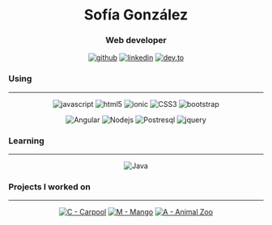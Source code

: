 <h1 align="center">Sofía González</h1>
<h3 align="center">Web developer</h3>

<p align="center">
  <a href="#"><img src="https://img.shields.io/badge/GitHub-100000?style=for-the-badge&logo=github&logoColor=white" alt="github"></a>
  <a href="https://www.linkedin.com/in/sofiagonzaloc/"><img src="https://img.shields.io/badge/LinkedIn-0077B5?style=for-the-badge&logo=linkedin&logoColor=white" alt="linkedin"></a>
  <a href="https://dev.to/sofiagonzaloc"><img src="https://img.shields.io/badge/dev.to-0A0A0A?style=for-the-badge&logo=dev.to&logoColor=white" alt="dev.to"></a>


</p>

<h3 align="left">Using</h3>
<hr>
<p align="center">
<img src="https://img.shields.io/badge/JavaScript-323330?style=for-the-badge&logo=javascript&logoColor=F7DF1E" alt="javascript">
<img src="https://img.shields.io/badge/HTML5-E34F26?style=for-the-badge&logo=html5&logoColor=white" alt="html5">
<img src="https://img.shields.io/badge/Ionic-3880FF?style=for-the-badge&logo=ionic&logoColor=white" alt="ionic">
<img src="https://img.shields.io/badge/CSS3-1572B6?style=for-the-badge&logo=css3&logoColor=white" alt="CSS3">
<img src="https://img.shields.io/badge/Bootstrap-563D7C?style=for-the-badge&logo=bootstrap&logoColor=white" alt="bootstrap">
</p>
<p align="center">
<img src="https://img.shields.io/badge/Angular-DD0031?style=for-the-badge&logo=angular&logoColor=white" alt="Angular">
<img src="https://img.shields.io/badge/Node.js-339933?style=for-the-badge&logo=nodedotjs&logoColor=white" alt="Nodejs">
<img src="https://img.shields.io/badge/PostgreSQL-316192?style=for-the-badge&logo=postgresql&logoColor=white" alt="Postresql">
<img src="https://img.shields.io/badge/jQuery-0769AD?style=for-the-badge&logo=jquery&logoColor=white" alt="jquery">

</p>

<h3 align="left">Learning</h3>
<hr>
<p align="center">
<img src="https://img.shields.io/badge/Java-ED8B00?style=for-the-badge&logo=java&logoColor=white" alt="Java">

</p>

<h3 align="left">Projects I worked on</h3>
<hr>
<p align="center">
<a href="https://github.com/Carpooll"><img src="https://img.shields.io/badge/C-Carpool-1880a6" alt="C - Carpool"></a>
<a href="https://github.com/SofiaGonzaloC/Mango"><img src="https://img.shields.io/badge/M-Mango-f7630c" alt="M - Mango"></a>
<a href="github.com/SofiaGonzaloC/animal-zoo"><img src="https://img.shields.io/badge/A-Animal_Zoo-bad80a" alt="A - Animal Zoo"></a>
</p>
